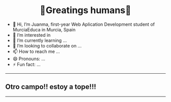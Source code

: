# <center> 🖖Greatings humans🖖</center>

- 👋 Hi, I’m Juanma, first-year Web Aplication Development student of MurciaEduca in Murcia, Spain
- 👀 I’m interested in 
- 🌱 I’m currently learning ...
- 💞️ I’m looking to collaborate on ...
- 📫 How to reach me ...
- 😄 Pronouns: ...
- ⚡ Fun fact: ...
---
## Otro campo!! estoy a tope!!!
---
